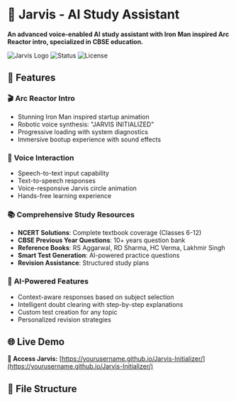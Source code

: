 # 🤖 Jarvis - AI Study Assistant

**An advanced voice-enabled AI study assistant with Iron Man inspired Arc Reactor intro, specialized in CBSE education.**

![Jarvis Logo](https://img.shields.io/badge/Jarvis-AI%20Study%20Assistant-blue?style=for-the-badge&logo=robot)
![Status](https://img.shields.io/badge/Status-Active-green?style=for-the-badge)
![License](https://img.shields.io/badge/License-MIT-yellow?style=for-the-badge)

## 🚀 Features

### 🎬 **Arc Reactor Intro**
- Stunning Iron Man inspired startup animation
- Robotic voice synthesis: "JARVIS INITIALIZED"
- Progressive loading with system diagnostics
- Immersive bootup experience with sound effects

### 🎤 **Voice Interaction**
- Speech-to-text input capability
- Text-to-speech responses
- Voice-responsive Jarvis circle animation
- Hands-free learning experience

### 📚 **Comprehensive Study Resources**
- **NCERT Solutions**: Complete textbook coverage (Classes 6-12)
- **CBSE Previous Year Questions**: 10+ years question bank
- **Reference Books**: RS Aggarwal, RD Sharma, HC Verma, Lakhmir Singh
- **Smart Test Generation**: AI-powered practice questions
- **Revision Assistance**: Structured study plans

### 🧠 **AI-Powered Features**
- Context-aware responses based on subject selection
- Intelligent doubt clearing with step-by-step explanations
- Custom test creation for any topic
- Personalized revision strategies

## 🌐 Live Demo

**🔗 Access Jarvis:** [https://yourusername.github.io/Jarvis-Initializer/](https://yourusername.github.io/Jarvis-Initializer/)

## 📁 File Structure

